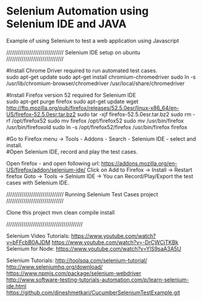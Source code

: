 # Selenium Automation using Selenium IDE and JAVA 
Example of using Selenium to test a web application using Javascript 
 

 ////////////////////////////// 
	Selenium IDE setup on ubuntu 
 ////////////////////////////// 
  
 #Install Chrome Driver required to run automated test cases.  
sudo apt-get update 
sudo apt-get install chromium-chromedriver 
sudo ln -s /usr/lib/chromium-browser/chromedriver /usr/local/share/chromedriver 

#Install Firefox version 52 required for Selenium IDE  
sudo apt-get purge firefox 
sudo apt-get update 
wget http://ftp.mozilla.org/pub/firefox/releases/52.5.0esr/linux-x86_64/en-US/firefox-52.5.0esr.tar.bz2 
sudo tar -xjf  firefox-52.5.0esr.tar.bz2 
sudo rm -rf /opt/firefox52 
sudo mv firefox /opt/firefox52 
sudo mv /usr/bin/firefox /usr/bin/firefoxold 
sudo ln -s /opt/firefox52/firefox /usr/bin/firefox 
firefox  

#Go to Firefox menu ->  Tools - Addons - Search - Selenium IDE - select and install.  
#Open Selenium IDE, record and play the test cases. 
  
  Open firefox - and open following url: 
  https://addons.mozilla.org/en-US/firefox/addon/selenium-ide/ 
  Click on Add to Firefox -> Install -> Restart firefox 
  Goto -> Tools -> Selnium IDE -> 
  You can Record/Play/Export the test cases with Selenium IDE. 
  
  
  
 ////////////////////////////// 
	Running Selenium Test Cases project 
 ////////////////////////////// 
   
Clone this project 
mvn clean compile install 
 
 
//////////////////////////////////////// 
	 
Selenium Video Tutorials: 
https://www.youtube.com/watch?v=bFFcbB0AJDM 
https://www.youtube.com/watch?v=-DrCWCjTKBk 
Selenium for Node: https://www.youtube.com/watch?v=YlS9saA3A5U 
	 
	 
Selenium Tutorials: 
http://toolsqa.com/selenium-tutorial/ 
http://www.seleniumhq.org/download/ 
https://www.npmjs.com/package/selenium-webdriver	 
http://www.software-testing-tutorials-automation.com/p/learn-selenium-ide.html 
https://github.com/dineshmetkari/CucumberSeleniumTestExample.git 
